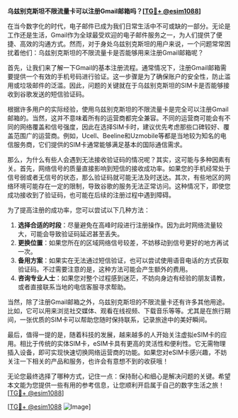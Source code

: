 **乌兹别克斯坦不限流量卡可以注册Gmail邮箱吗？[[TG💪+ @esim1088](https://t.me/s/esim1088)]**

在当今数字化的时代，电子邮件已成为我们日常生活中不可或缺的一部分。无论是工作还是生活，Gmail作为全球最受欢迎的电子邮件服务之一，为人们提供了便捷、高效的沟通方式。然而，对于身处乌兹别克斯坦的用户来说，一个问题常常困扰着他们：乌兹别克斯坦的不限流量卡是否能够用来注册Gmail邮箱呢？

首先，让我们来了解一下Gmail的基本注册流程。通常情况下，注册Gmail邮箱需要提供一个有效的手机号码进行验证。这一步骤是为了确保账户的安全性，防止滥用或垃圾邮件的泛滥。因此，问题的关键就在于乌兹别克斯坦的SIM卡是否能够接收到谷歌发送的短信验证码。

根据许多用户的实际经验，使用乌兹别克斯坦的不限流量卡是完全可以注册Gmail邮箱的。当然，这并不意味着所有的运营商都完全兼容。不同的运营商可能会有不同的网络覆盖和信号强度，因此在选择SIM卡时，建议优先考虑那些口碑较好、覆盖范围广的运营商。例如，Ucell、Beeline和Uzmobile等都是当地较为知名的电信服务商，它们提供的SIM卡通常能够满足基本的国际通信需求。

那么，为什么有些人会遇到无法接收验证码的情况呢？其实，这可能与多种因素有关。首先，网络信号的质量直接影响到短信的接收成功率。如果您的手机经常处于信号弱或者无信号的状态，那么验证码就可能无法及时送达。其次，有些地区的网络环境可能存在一定的限制，导致谷歌的服务无法正常访问。这种情况下，即使您成功接收到了验证码，也可能在后续的注册过程中遇到障碍。

为了提高注册的成功率，您可以尝试以下几种方法：

1. **选择合适的时段**：尽量避免在高峰时段进行注册操作。因为此时网络流量较大，可能会导致验证码延迟甚至丢失。
2. **更换位置**：如果您所在的区域网络信号较差，不妨移动到信号更好的地方再试一次。
3. **备用方案**：如果实在无法通过短信验证，也可以尝试使用语音电话的方式获取验证码。不过需要注意的是，这种方法可能会产生额外的费用。
4. **咨询专业人士**：如果您对整个过程感到迷茫，不妨向身边有经验的朋友请教，或者直接联系当地的电信客服寻求帮助。

当然，除了注册Gmail邮箱之外，乌兹别克斯坦的不限流量卡还有许多其他用途。比如，它可以用来浏览社交媒体、观看在线视频、下载音乐等等。尤其是在旅行期间，一张优质的SIM卡可以帮助您随时保持联系，记录旅途中的美好瞬间。

最后，值得一提的是，随着科技的发展，越来越多的人开始关注虚拟eSIM卡的应用。相比于传统的实体SIM卡，eSIM卡具有更高的灵活性和便利性。它无需物理插入设备，即可实现快速切换网络运营商的功能。如果您对eSIM卡感兴趣，不妨关注一下相关的产品和服务，也许会有意想不到的收获哦！

无论您最终选择了哪种方式，记住一点：保持耐心和细心是解决问题的关键。希望本文能为您提供一些有用的参考信息，让您顺利开启属于自己的数字生活之旅！[[TG💪+ @esim1088](https://t.me/s/esim1088)]

[[TG💪+ @esim1088](https://t.me/s/esim1088) ![Image](https://i.postimg.cc/4NQfJmqS/Snipaste-2025-05-13-00-14-12.png)]